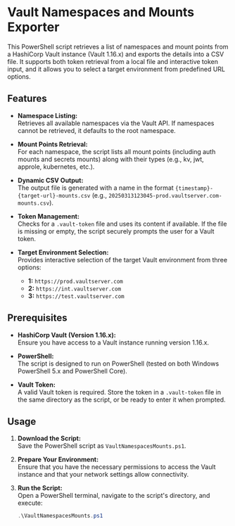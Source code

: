 # Vault Namespaces and Mounts Exporter

This PowerShell script retrieves a list of namespaces and mount points from a HashiCorp Vault instance (Vault 1.16.x) and exports the details into a CSV file. It supports both token retrieval from a local file and interactive token input, and it allows you to select a target environment from predefined URL options.

## Features

- **Namespace Listing:**  
  Retrieves all available namespaces via the Vault API. If namespaces cannot be retrieved, it defaults to the root namespace.

- **Mount Points Retrieval:**  
  For each namespace, the script lists all mount points (including auth mounts and secrets mounts) along with their types (e.g., kv, jwt, approle, kubernetes, etc.).

- **Dynamic CSV Output:**  
  The output file is generated with a name in the format `{timestamp}-{target-url}-mounts.csv` (e.g., `20250313123045-prod.vaultserver.com-mounts.csv`).

- **Token Management:**  
  Checks for a `.vault-token` file and uses its content if available. If the file is missing or empty, the script securely prompts the user for a Vault token.

- **Target Environment Selection:**  
  Provides interactive selection of the target Vault environment from three options:
  - **1:** `https://prod.vaultserver.com`
  - **2:** `https://int.vaultserver.com`
  - **3:** `https://test.vaultserver.com`

## Prerequisites

- **HashiCorp Vault (Version 1.16.x):**  
  Ensure you have access to a Vault instance running version 1.16.x.

- **PowerShell:**  
  The script is designed to run on PowerShell (tested on both Windows PowerShell 5.x and PowerShell Core).

- **Vault Token:**  
  A valid Vault token is required. Store the token in a `.vault-token` file in the same directory as the script, or be ready to enter it when prompted.

## Usage

1. **Download the Script:**  
   Save the PowerShell script as `VaultNamespacesMounts.ps1`.

2. **Prepare Your Environment:**  
   Ensure that you have the necessary permissions to access the Vault instance and that your network settings allow connectivity.

3. **Run the Script:**  
   Open a PowerShell terminal, navigate to the script's directory, and execute:
   ```powershell
   .\VaultNamespacesMounts.ps1
